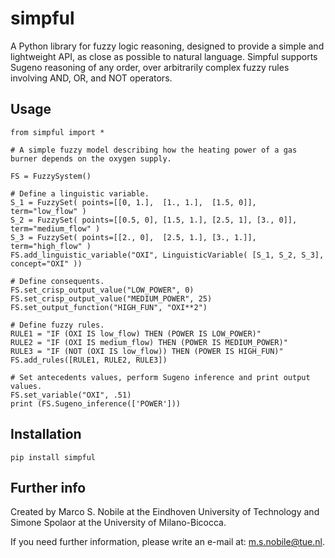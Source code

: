 # simpful
A Python library for fuzzy logic reasoning, designed to provide a simple and lightweight API, as close as possible to natural language.
Simpful supports Sugeno reasoning of any order, over arbitrarily complex fuzzy rules involving AND, OR, and NOT operators.

## Usage

```
from simpful import *

# A simple fuzzy model describing how the heating power of a gas burner depends on the oxygen supply.

FS = FuzzySystem()

# Define a linguistic variable.
S_1 = FuzzySet( points=[[0, 1.],  [1., 1.],  [1.5, 0]],          term="low_flow" )
S_2 = FuzzySet( points=[[0.5, 0], [1.5, 1.], [2.5, 1], [3., 0]], term="medium_flow" )
S_3 = FuzzySet( points=[[2., 0],  [2.5, 1.], [3., 1.]],          term="high_flow" )
FS.add_linguistic_variable("OXI", LinguisticVariable( [S_1, S_2, S_3], 	concept="OXI" ))

# Define consequents.
FS.set_crisp_output_value("LOW_POWER", 0)
FS.set_crisp_output_value("MEDIUM_POWER", 25)
FS.set_output_function("HIGH_FUN", "OXI**2")

# Define fuzzy rules.
RULE1 = "IF (OXI IS low_flow) THEN (POWER IS LOW_POWER)"
RULE2 = "IF (OXI IS medium_flow) THEN (POWER IS MEDIUM_POWER)"
RULE3 = "IF (NOT (OXI IS low_flow)) THEN (POWER IS HIGH_FUN)"
FS.add_rules([RULE1, RULE2, RULE3])

# Set antecedents values, perform Sugeno inference and print output values.
FS.set_variable("OXI", .51)
print (FS.Sugeno_inference(['POWER']))
```

## Installation

`pip install simpful`

## Further info
Created by Marco S. Nobile at the Eindhoven University of Technology and Simone Spolaor at the University of Milano-Bicocca. 

If you need further information, please write an e-mail at: m.s.nobile@tue.nl.
